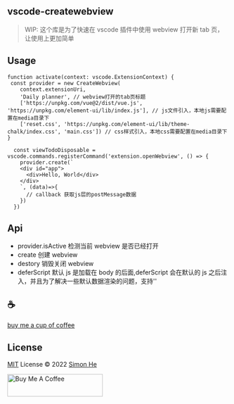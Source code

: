 ## vscode-createwebview

> WIP: 这个库是为了快速在 vscode 插件中使用 webview 打开新 tab 页，让使用上更加简单

## Usage

```code
function activate(context: vscode.ExtensionContext) {
 const provider = new CreateWebview(
    context.extensionUri,
    'Daily planner', // webview打开的tab页标题
    ['https://unpkg.com/vue@2/dist/vue.js', 'https://unpkg.com/element-ui/lib/index.js'], // js文件引入，本地js需要配置在media目录下
    ['reset.css', 'https://unpkg.com/element-ui/lib/theme-chalk/index.css', 'main.css']) // css样式引入，本地css需要配置在media目录下
}

  const viewTodoDisposable = vscode.commands.registerCommand('extension.openWebview', () => {
    provider.create(`
    <div id="app">
      <div>Hello, World</div>
    </div>
    `, (data)=>{
      // callback 获取js层的postMessage数据
    })
  })
```

## Api

- provider.isActive 检测当前 webview 是否已经打开
- create 创建 webview
- destory 销毁关闭 webview
- deferScript 默认 js 是加载在 body 的后面,deferScript 会在默认的 js 之后注入，并且为了解决一些默认数据渲染的问题，支持'<script>xxx</script>'

## :coffee:

[buy me a cup of coffee](https://github.com/Simon-He95/sponsor)

## License

[MIT](./LICENSE) License © 2022 [Simon He](https://github.com/Simon-He95)

<a href="https://github.com/Simon-He95/sponsor" target="_blank"><img src="https://cdn.buymeacoffee.com/buttons/default-orange.png" alt="Buy Me A Coffee" style="height: 51px !important;width: 217px !important;" ></a>

